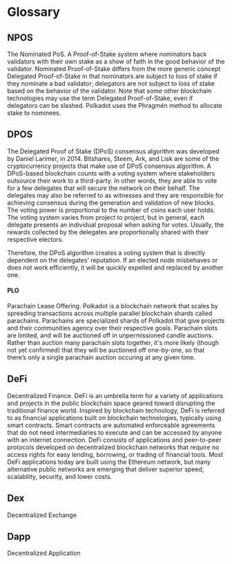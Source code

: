 # Glossary

## NPOS
The Nominated PoS. A Proof-of-Stake system where nominators back validators with their own stake as a show of faith in the good behavior of the validator. Nominated Proof-of-Stake differs from the more generic concept Delegated Proof-of-Stake in that nominators are subject to loss of stake if they nominate a bad validator; delegators are not subject to loss of stake based on the behavior of the validator. Note that some other blockchain technologies may use the term Delegated Proof-of-Stake, even if delegators can be slashed. Polkadot uses the Phragmén method to allocate stake to nominees.

## DPOS
The Delegated Proof of Stake (DPoS) consensus algorithm was developed by Daniel Larimer, in 2014. Bitshares, Steem, Ark, and Lisk are some of the cryptocurrency projects that make use of DPoS consensus algorithm.
A DPoS-based blockchain counts with a voting system where stakeholders outsource their work to a third-party. In other words, they are able to vote for a few delegates that will secure the network on their behalf. The delegates may also be referred to as witnesses and they are responsible for achieving consensus during the generation and validation of new blocks. The voting power is proportional to the number of coins each user holds. The voting system varies from project to project, but in general, each delegate presents an individual proposal when asking for votes. Usually, the rewards collected by the delegates are proportionally shared with their respective electors.

Therefore, the DPoS algorithm creates a voting system that is directly dependent on the delegates’ reputation. If an elected node misbehaves or does not work efficiently, it will be quickly expelled and replaced by another one.

#### PLO
Parachain Lease Offering. Polkadot is a blockchain network that scales by spreading transactions across multiple parallel blockchain shards called parachains. Parachains are specialized shards of Polkadot that give projects and their communities agency over their respective goals. Parachain slots are limited, and will be auctioned off in unpermissioned candle auctions. Rather than auction many parachain slots together, it's more likely (though not yet confirmed) that they will be auctioned off one-by-one, so that there’s only a single parachain auction occuring at any given time.

## DeFi
Decentralized Finance. DeFi is an umbrella term for a variety of applications and projects in the public blockchain space geared toward disrupting the traditional finance world. Inspired by blockchain technology, DeFi is referred to as financial applications built on blockchain technologies, typically using smart contracts. Smart contracts are automated enforceable agreements that do not need intermediaries to execute and can be accessed by anyone with an internet connection.
DeFi consists of applications and peer-to-peer protocols developed on decentralized blockchain networks that require no access rights for easy lending, borrowing, or trading of financial tools. Most DeFi applications today are built using the Ethereum network, but many alternative public networks are emerging that deliver superior speed, scalability, security, and lower costs.

## Dex
Decentralized Exchange

## Dapp
Decentralized Application
